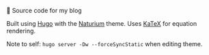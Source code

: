 :tada: Source code for my blog

Built using [Hugo](https://gohugo.io/) with the [Naturium](https://github.com/mobybit/hugo-natrium-theme/tree/master) theme. Uses [KaTeX](https://katex.org/) for equation rendering.

Note to self: `hugo server -Dw --forceSyncStatic` when editing theme.
